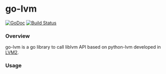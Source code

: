 go-lvm
=======================================================================

[![GoDoc](https://godoc.org/github.com/nak3/go-lvm?status.svg)](https://godoc.org/github.com/nak3/go-lvm)
[![Build Status](https://travis-ci.org/nak3/go-lvm.svg?branch=master)](https://travis-ci.org/nak3/go-lvm)

### Overview

go-lvm is a go library to call liblvm API based on python-lvm developed in [LVM2](https://sourceware.org/lvm2/).

### Usage
